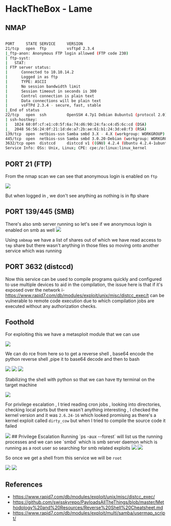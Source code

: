 # HackTheBox - Lame

## NMAP

```bash

PORT     STATE SERVICE     VERSION
21/tcp   open  ftp         vsftpd 2.3.4
|_ftp-anon: Anonymous FTP login allowed (FTP code 230)       
| ftp-syst:          
|   STAT:
| FTP server status:
|      Connected to 10.10.14.2
|      Logged in as ftp
|      TYPE: ASCII
|      No session bandwidth limit
|      Session timeout in seconds is 300
|      Control connection is plain text                   
|      Data connections will be plain text                
|      vsFTPd 2.3.4 - secure, fast, stable                
|_End of status                                           
22/tcp   open  ssh         OpenSSH 4.7p1 Debian 8ubuntu1 (protocol 2.0)
| ssh-hostkey:                                            
|   1024 60:0f:cf:e1:c0:5f:6a:74:d6:90:24:fa:c4:d5:6c:cd (DSA)
|_  2048 56:56:24:0f:21:1d:de:a7:2b:ae:61:b1:24:3d:e8:f3 (RSA)
139/tcp  open  netbios-ssn Samba smbd 3.X - 4.X (workgroup: WORKGROUP)
445/tcp  open  netbios-ssn Samba smbd 3.0.20-Debian (workgroup: WORKGROUP)
3632/tcp open  distccd     distccd v1 ((GNU) 4.2.4 (Ubuntu 4.2.4-1ubuntu4))
Service Info: OSs: Unix, Linux; CPE: cpe:/o:linux:linux_kernel                

```

## PORT 21 (FTP)
From the nmap scan we can see that anonymous login is enabled on `ftp`

<img src="https://i.imgur.com/FylyPes.png"/>

But when logged in  , we don't see anything as nothing is in ftp share

## PORT 139/445 (SMB)
There's also smb server running so let's see if we anonymous login is enabled on smb as well
<img src="https://i.imgur.com/tyezRyA.png"/>

Using `smbmap` we have a list of shares out of which we have read access to `tmp` share but there wasn't anything in those files so moving onto another service which was running

## PORT 3632 (distccd)

Now this service can be used to compile programs quickly and configured to use multiple devices to aid in the compilation, the issue here is that if it's exposed over the network i- https://www.rapid7.com/db/modules/exploit/unix/misc/distcc_exec/t can be vulnerable to remote code execution due to which compilation jobs are executed without any authorization checks.

## Foothold

For exploiting this we have a metasploit module that we can use 

<img src="https://i.imgur.com/DwSyhL1.png"/>

We can do rce from here so to get a reverse shell , base64 encode the python reverse shell ,pipe it to base64 decode and then to bash

<img src="https://i.imgur.com/iXgommL.png"/>

<img src="https://i.imgur.com/nvFty01.png"/>

<img src="https://i.imgur.com/2DemeTP.png"/>

Stabilizing the shell with python so that we can have tty terminal on the target machine 

<img src="https://i.imgur.com/05rlyKZ.png"/>

For privilege escalation , I tried reading cron jobs , looking into directories, checking local ports but there wasn't anything interesting , I checked the kernel version and it was `2.6.24-16` which looked promising as there's a kernel exploit called `dirty_cow` but when I tried to compile the source code it failed 

<img src="https://i.imgur.com/edOC0WA.png"/>
## Privilege Escalation
Running `ps -aux --forest` will list us the running processes and we can see `smbd` which is smb server daemon which is running as a root user so searching for smb related exploits

<img src="https://i.imgur.com/6WP2vAY.png"/>

<img src="https://i.imgur.com/Z9ETdCb.png"/>

So once we get a shell from this service we will be `root`

<img src="https://i.imgur.com/Bs3YaO4.png"/>

<img src="https://i.imgur.com/Bs3YaO4.png"/>


## References

- https://www.rapid7.com/db/modules/exploit/unix/misc/distcc_exec/
- https://github.com/swisskyrepo/PayloadsAllTheThings/blob/master/Methodology%20and%20Resources/Reverse%20Shell%20Cheatsheet.md
- https://www.rapid7.com/db/modules/exploit/multi/samba/usermap_script/
